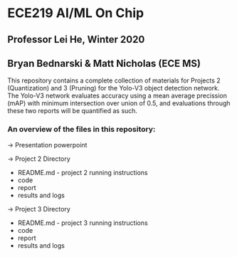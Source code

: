 # ECE219 AI/ML On Chip
## Professor Lei He, Winter 2020
## Bryan Bednarski & Matt Nicholas (ECE MS)

This repository contains a complete collection of materials for Projects 2 (Quantization) and 3 (Pruning) for the Yolo-V3 object detection network. The Yolo-V3 network evaluates accuracy using a mean average precission (mAP) with minimum intersection over union of 0.5, and evaluations through these two reports will be quantified as such.

### An overview of the files in this repository:
-> Presentation powerpoint

-> Project 2 Directory
  - README.md - project 2 running instructions
  - code
  - report
  - results and logs
  
-> Project 3 Directory
  - README.md - project 3 running instructions
  - code
  - report
  - results and logs
  
